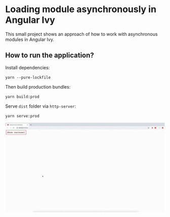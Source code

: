 # Loading module asynchronously in Angular Ivy

This small project shows an approach of how to work with asynchronous modules in Angular Ivy.

## How to run the application?

Install dependencies:

```console
yarn --pure-lockfile
```

Then build production bundles:

```console
yarn build:prod
```

Serve `dist` folder via `http-server`:

```console
yarn serve:prod
```

![Ivy asynchronous module](./assets/ivy-asynchronous-module.gif)
